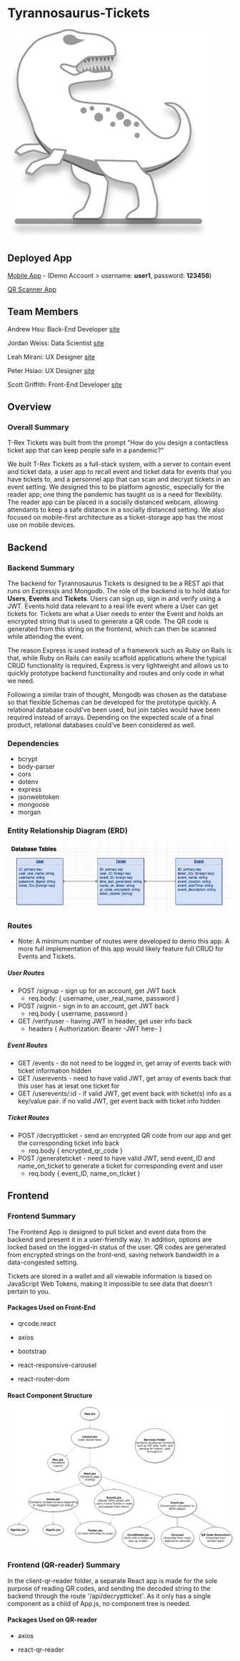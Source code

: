 # Tyrannosaurus-Tickets

![Logo](/client/src/assets/t-rex-line.png)

## Deployed App

[Mobile App](https://t-rex-tickets.netlify.com) - (Demo Account > username: __user1__, password: __123456__)

[QR Scanner App](https://trex-tickets-qr-reader.surge.sh/)

## Team Members

Andrew Hsu: Back-End Developer [site](https://drewhsu86.com/)

Jordan Weiss: Data Scientist [site](https://www.linkedin.com/in/jordan-weiss-a54bb826/)

Leah Mirani: UX Designer [site](https://www.leahmiranidesign.com/)

Peter Hsiao: UX Designer [site](https://www.peterhsiao.me/)

Scott Griffith: Front-End Developer [site](https://scottgriffith.dev/)
## Overview

### Overall Summary

T-Rex Tickets was built from the prompt "How do you design a contactless ticket app that can keep people safe in a pandemic?"

We built T-Rex Tickets as a full-stack system, with a server to contain event and ticket data, a user app to recall event and ticket data for events that you have tickets to, and a personnel app that can scan and decrypt tickets in an event setting.  We designed this to be platform agnostic, especially for the reader app; one thing the pandemic has taught us is a need for flexibility.  The reader app can be placed in a socially distanced webcam, allowing attendants to keep a safe distance in a socially distanced setting.  We also focused on mobile-first architecture as a ticket-storage app has the most use on mobile devices.

## Backend

### Backend Summary

The backend for Tyrannosaurus Tickets is designed to be a REST api that runs on Expressjs and Mongodb. The role of the backend is to hold data for **Users**, **Events** and **Tickets**. Users can sign up, sign in and verify using a JWT. Events hold data relevant to a real life event where a User can get tickets for. Tickets are what a User needs to enter the Event and holds an encrypted string that is used to generate a QR code. The QR code is generated from this string on the frontend, which can then be scanned while attending the event.

The reason Express is used instead of a framework such as Ruby on Rails is that, while Ruby on Rails can easily scaffold applications where the typical CRUD functionality is required, Express is very lightweight and allows us to quickly prototype backend functionality and routes and only code in what we need.

Following a similar train of thought, Mongodb was chosen as the database so that flexible Schemas can be developed for the prototype quickly. A relational database could've been used, but join tables would have been required instead of arrays. Depending on the expected scale of a final product, relational databases could've been considered as well.

### Dependencies

- bcrypt
- body-parser
- cors
- dotenv
- express
- jsonwebtoken
- mongoose
- morgan

### Entity Relationship Diagram (ERD)

![ERD Diagram](/readme/ERD1.png)

### Routes

- Note: A minimum number of routes were developed to demo this app. A more full implementation of this app would likely feature full CRUD for Events and Tickets.

##### User Routes

- POST /signup - sign up for an account, get JWT back
  - req.body: { username, user_real_name, password }
- POST /signin - sign in to an account, get JWT back
  - req.body { username, password }
- GET /verifyuser - having JWT in header, get user info back
  - headers { Authorization: Bearer -JWT here- }

##### Event Routes

- GET /events - do not need to be logged in, get array of events back with ticket information hidden
- GET /userevents - need to have valid JWT, get array of events back that this user has at lesat one ticket for
- GET /userevents/:id - if valid JWT, get event back with ticket(s) info as a key/value pair. if no valid JWT, get event back with ticket info hidden

##### Ticket Routes

- POST /decryptticket - send an encrypted QR code from our app and get the corresponding ticket info back
  - req.body { encrypted_qr_code }
- POST /generateticket - need to have valid JWT, send event_ID and name_on_ticket to generate a ticket for corresponding event and user
  - req.body { event_ID, name_on_ticket }

## Frontend

### Frontend Summary

The Frontend App is designed to pull ticket and event data from the backend and present it in a user-friendly way. In addition, options are locked based on the logged-in status of the user. QR codes are generated from encrypted strings on the front-end, saving network bandwidth in a data-congested setting.

Tickets are stored in a wallet and all viewable information is based on JavaScript Web Tokens, making it impossible to see data that doesn't pertain to you.

#### Packages Used on Front-End

- qrcode.react

- axios

- bootstrap

- react-responsive-carousel

- react-router-dom

#### React Component Structure

![React Component Diagram](/readme/T-Rex-Tickets-React.png)

### Frontend (QR-reader) Summary 

In the client-qr-reader folder, a separate React app is made for the sole purpose of reading QR codes, and sending the decoded string to the backend through the route '/api/decryptticket'. As it only has a single component as a child of App.js, no component tree is needed.

#### Packages Used on QR-reader 

- axios 

- react-qr-reader
